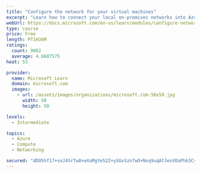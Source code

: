 ```yaml
---
title: "Configure the network for your virtual machines"
excerpt: "Learn how to connect your local on-premises networks into Azure using virtual networks, VPN gateways, and Azure ExpressRoute."
webUrl: https://docs.microsoft.com/en-us/learn/modules/configure-network-for-azure-virtual-machines/
type: course
price: Free
length: PT1H34M
ratings:
  count: 9082
  average: 4.6607575
heat: 53

provider:
  name: Microsoft Learn
  domain: microsoft.com
  images:
    - url: /assets/images/organizations/microsoft.com-50x50.jpg
      width: 50
      height: 50

levels:
  - Intermediate

topics:
  - Azure
  - Compute
  - Networking

secured: "dDO5hf17+soJ4SrTw8+eXuMgYe52Z+ySGvSzn7wO+Nxq9uqAtJexVOaPhk3Cy33q+PUz5XCVJ+QSGYQOVfmtt5o6TYUV8ioATWsf0GC3TmFC17FoI+/rr/R0PXCQKQZW7WFJ2CKoqDzpE9sGpU6BJLLtkUeOAktgri9SxW+P+cAXNyYmQZpqQYokABNaFgYHP29Q8YPpIbS4JeiIuii+il2DwwbGmNW9GKIhcVUDUW73Hpv+p5h+UdGwSODqSKHKf8xJ8PdaPqouvFxoV8lu3KS+t/JE4Qm3dAWBBARorFxFhdv6gfvTExVpNcftiBV+ZU0qd0Aw5n+b1TPa2SidlUyPjwkIOPAvL/KyEytTLCdI7bE90CiLjb6WsL6IZeBE5Myt9q0Gk+SwhaNx+NCc2XYXZORLtdfeKDDrnvHH+yc=;UjfIOrbQAiNjyS3bgjpSLA=="
---
```


